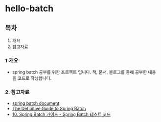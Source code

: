 # hello-batch

## 목차

1. 개요 
2. 참고자료


### 1.개요

- spring batch 공부를 위한 프로젝트 입니다. 책, 문서, 블로그를 통해 공부한 내용을 코드로 작성합니다.

### 2. 참고자료

- [spring batch document](https://docs.spring.io/spring-batch/docs/4.3.x/reference/html/index.html)
- [The Definitive Guide to Spring Batch](https://www.apress.com/gp/book/9781484237236)
- [10. Spring Batch 가이드 - Spring Batch 테스트 코드](https://jojoldu.tistory.com/455)

